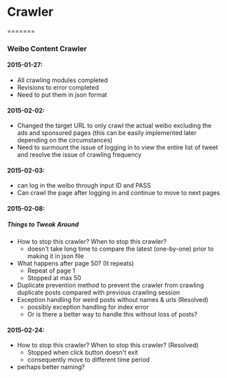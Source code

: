# Crawler
=======

### Weibo Content Crawler 

#### 2015-01-27:

- All crawling modules completed
- Revisions to error completed
- Need to put them in json format

#### 2015-02-02:  
- Changed the target URL to only crawl the actual weibo excluding the ads and sponsored pages (this can be easily implemented later depending on the circumstances)
- Need to surmount the issue of logging in to view the entire list of tweet and resolve the issue of crawling frequency



#### 2015-02-03:
- can log in the weibo through input ID and PASS
- Can crawl the page after logging in and continue to move to next pages  

#### 2015-02-08:
##### Things to Tweak Around
- How to stop this crawler? When to stop this crawler?
	- doesn't take long time to compare the latest (one-by-one) prior to making it in json file
- What happens after page 50? (It repeats)
	- Repeat of page 1 
	- Stopped at max 50
- Duplicate prevention method to prevent the crawler from crawling duplicate posts compared with previous crawling session
- Exception handling for weird posts without names & urls (Resolved)
	- possibly exception handling for index error
	- Or is there a better way to handle this without loss of posts?

#### 2015-02-24:
- How to stop this crawler? When to stop this crawler? (Resolved)
	- Stopped when click button doesn't exit
	- consequently move to different time period
- perhaps better naming?